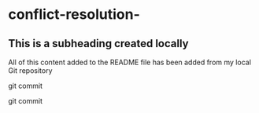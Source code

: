 # conflict-resolution-

## This is a subheading created locally

All of this content added to the README file has been added from my local Git repository 

git commit

git commit 

